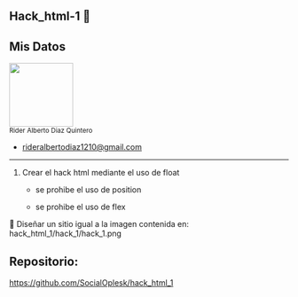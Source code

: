 ## Hack_html-1 🎯
## Mis Datos
<img src="https://github.com/user-attachments/assets/a43e78e5-392a-4322-af2b-aec1e049f215" width=115><br><sub> Rider Alberto Diaz Quintero</sub>
- rideralbertodiaz1210@gmail.com
<hr>

 1. Crear el hack html mediante el uso de float


     - se prohibe el uso de position

     - se prohibe el uso de flex

🔔 Diseñar un sitio igual a la imagen contenida en: hack_html_1/hack_1/hack_1.png 


## Repositorio:
https://github.com/SocialOplesk/hack_html_1
